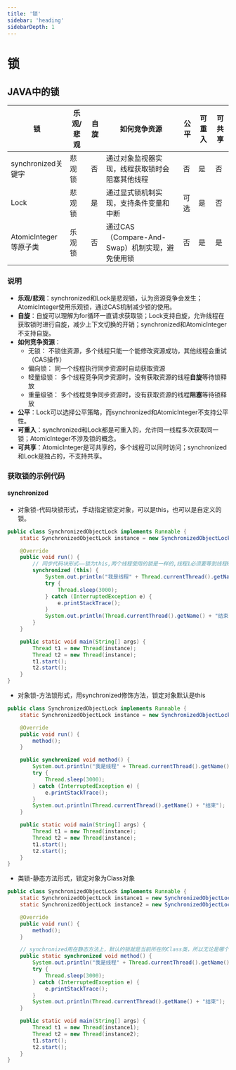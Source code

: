 ```yaml
---
title: '锁'
sidebar: 'heading'
sidebarDepth: 1
---
```


# 锁


## JAVA中的锁


| 锁                 | 乐观/悲观 | 自旋  | 如何竞争资源                            | 公平  | 可重入 | 可共享 |
|-------------------|-------|-----|-----------------------------------|-----|-----|-----|
| synchronized关键字   | 悲观锁   | 否   | 通过对象监视器实现，线程获取锁时会阻塞其他线程           | 否   | 是   | 否   | 
| Lock              | 悲观锁   | 是   | 通过显式锁机制实现，支持条件变量和中断               | 可选  | 是   | 否   | 
| AtomicInteger等原子类 | 乐观锁   | 否   | 通过CAS（Compare-And-Swap）机制实现，避免使用锁 | 否   | 是   | 是   | 


### 说明
- **乐观/悲观**：synchronized和Lock是悲观锁，认为资源竞争会发生；AtomicInteger使用乐观锁，通过CAS机制减少锁的使用。
- **自旋**：自旋可以理解为for循环一直请求获取锁；Lock支持自旋，允许线程在获取锁时进行自旋，减少上下文切换的开销；synchronized和AtomicInteger不支持自旋。
- **如何竞争资源**：
  - 无锁： 不锁住资源，多个线程只能一个能修改资源成功，其他线程会重试（CAS操作）
  - 偏向锁： 同一个线程执行同步资源时自动获取资源
  - 轻量级锁： 多个线程竞争同步资源时，没有获取资源的线程**自旋**等待锁释放
  - 重量级锁： 多个线程竞争同步资源时，没有获取资源的线程**阻塞**等待锁释放
- **公平**：Lock可以选择公平策略，而synchronized和AtomicInteger不支持公平性。
- **可重入**：synchronized和Lock都是可重入的，允许同一线程多次获取同一锁；AtomicInteger不涉及锁的概念。
- **可共享**：AtomicInteger是可共享的，多个线程可以同时访问；synchronized和Lock是独占的，不支持共享。


### 获取锁的示例代码


#### synchronized

- 对象锁-代码块锁形式，手动指定锁定对象，可以是this，也可以是自定义的锁。

```java
public class SynchronizedObjectLock implements Runnable {
    static SynchronizedObjectLock instance = new SynchronizedObjectLock();

    @Override
    public void run() {
        // 同步代码块形式——锁为this,两个线程使用的锁是一样的,线程1必须要等到线程0释放了该锁后，才能执行
        synchronized (this) {
            System.out.println("我是线程" + Thread.currentThread().getName());
            try {
                Thread.sleep(3000);
            } catch (InterruptedException e) {
                e.printStackTrace();
            }
            System.out.println(Thread.currentThread().getName() + "结束");
        }
    }

    public static void main(String[] args) {
        Thread t1 = new Thread(instance);
        Thread t2 = new Thread(instance);
        t1.start();
        t2.start();
    }
}
```

- 对象锁-方法锁形式，用synchronized修饰方法，锁定对象默认是this

```java 
public class SynchronizedObjectLock implements Runnable {
    static SynchronizedObjectLock instance = new SynchronizedObjectLock();

    @Override
    public void run() {
        method();
    }

    public synchronized void method() {
        System.out.println("我是线程" + Thread.currentThread().getName());
        try {
            Thread.sleep(3000);
        } catch (InterruptedException e) {
            e.printStackTrace();
        }
        System.out.println(Thread.currentThread().getName() + "结束");
    }

    public static void main(String[] args) {
        Thread t1 = new Thread(instance);
        Thread t2 = new Thread(instance);
        t1.start();
        t2.start();
    }
}
```

- 类锁-静态方法形式，锁定对象为Class对象

```java 
public class SynchronizedObjectLock implements Runnable {
    static SynchronizedObjectLock instance1 = new SynchronizedObjectLock();
    static SynchronizedObjectLock instance2 = new SynchronizedObjectLock();

    @Override
    public void run() {
        method();
    }

    // synchronized用在静态方法上，默认的锁就是当前所在的Class类，所以无论是哪个线程访问它，需要的锁都只有一把
    public static synchronized void method() {
        System.out.println("我是线程" + Thread.currentThread().getName());
        try {
            Thread.sleep(3000);
        } catch (InterruptedException e) {
            e.printStackTrace();
        }
        System.out.println(Thread.currentThread().getName() + "结束");
    }

    public static void main(String[] args) {
        Thread t1 = new Thread(instance1);
        Thread t2 = new Thread(instance2);
        t1.start();
        t2.start();
    }
}
```
